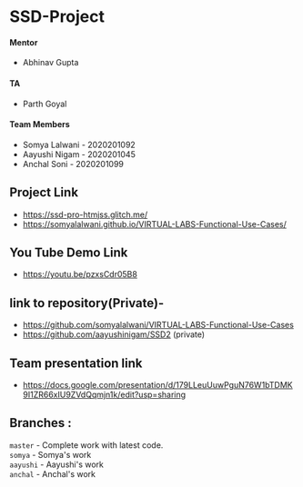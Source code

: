 # SSD-Project
#### Mentor
* Abhinav Gupta

#### TA

* Parth Goyal

#### Team Members
* Somya Lalwani - 2020201092
* Aayushi Nigam - 2020201045
* Anchal Soni - 2020201099

## Project Link
* https://ssd-pro-htmjss.glitch.me/
* https://somyalalwani.github.io/VIRTUAL-LABS-Functional-Use-Cases/

## You Tube Demo Link
* https://youtu.be/pzxsCdr05B8

## link to repository(Private)- 
* https://github.com/somyalalwani/VIRTUAL-LABS-Functional-Use-Cases
* https://github.com/aayushinigam/SSD2 (private)

## Team presentation link
* https://docs.google.com/presentation/d/179LLeuUuwPguN76W1bTDMK9I1ZR66xIU9ZVdQqmjn1k/edit?usp=sharing

## Branches :
`master` - Complete work with latest code. <br/> 
`somya` - Somya's work  <br/> 
`aayushi` - Aayushi's work  <br/> 
`anchal` - Anchal's work  <br/> 
